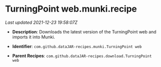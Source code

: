 # TurningPoint web.munki.recipe

_Last updated 2021-12-23 19:58:07Z_

- **Description**: Downloads the latest version of the TurningPoint web and imports it into Munki.

- **Identifier**: `com.github.dataJAR-recipes.munki.TurningPoint web`

- **Parent Recipes**: `com.github.dataJAR-recipes.download.TurningPoint web`